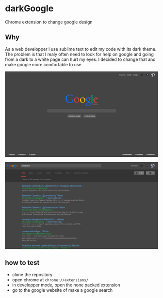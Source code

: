 # darkGoogle
Chrome extension to change google design

## Why
As a web developper I use sublime text to edit my code with its dark theme. The problem is that I realy often need to look for help on google and going from a dark to a white page can hurt my eyes. I decided to change that and make google more comfortable to use.

![screenshot](./screenshot.jpg)

![screenshot](./screenshot2.jpg)


## how to test

* clone the repository
* open chrome at `chrome://extensions/`
* in developper mode, open the none packed extension
* go to the google website of make a google search
